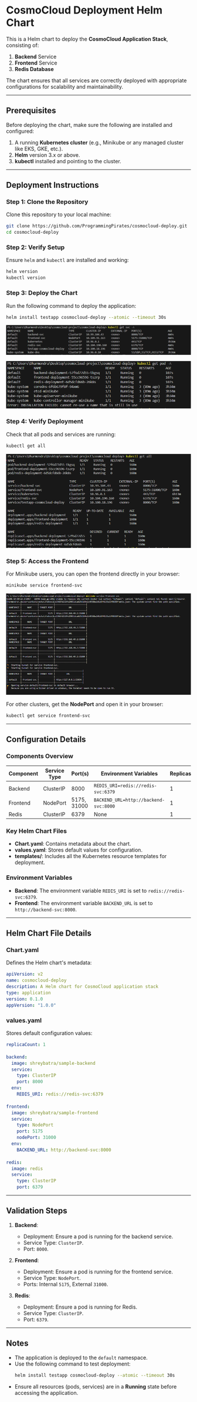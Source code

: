 # CosmoCloud Deployment Helm Chart

This is a Helm chart to deploy the **CosmoCloud Application Stack**, consisting of:
1. **Backend** Service
2. **Frontend** Service
3. **Redis Database**

The chart ensures that all services are correctly deployed with appropriate configurations for scalability and maintainability.

---

## Prerequisites

Before deploying the chart, make sure the following are installed and configured:
1. A running **Kubernetes cluster** (e.g., Minikube or any managed cluster like EKS, GKE, etc.).
2. **Helm** version 3.x or above.
3. **kubectl** installed and pointing to the cluster.

---

## Deployment Instructions

### Step 1: Clone the Repository
Clone this repository to your local machine:
```bash
git clone https://github.com/ProgrammingPirates/cosmocloud-deploy.git
cd cosmocloud-deploy
```

### Step 2: Verify Setup
Ensure `helm` and `kubectl` are installed and working:
```bash
helm version
kubectl version
```

### Step 3: Deploy the Chart
Run the following command to deploy the application:
```bash
helm install testapp cosmocloud-deploy --atomic --timeout 30s
```
![alt text](image-2.png)

![alt text](image-3.png)

### Step 4: Verify Deployment
Check that all pods and services are running:
```bash
kubectl get all
```
![alt text](image-1.png)
### Step 5: Access the Frontend
For Minikube users, you can open the frontend directly in your browser:
```bash
minikube service frontend-svc
```
![alt text](image.png)

For other clusters, get the **NodePort** and open it in your browser:
```bash
kubectl get service frontend-svc
```

---

## Configuration Details

### Components Overview
| Component   | Service Type | Port(s)        | Environment Variables                     | Replicas |
|-------------|--------------|----------------|-------------------------------------------|----------|
| Backend     | ClusterIP    | 8000           | `REDIS_URI=redis://redis-svc:6379`        | 1        |
| Frontend    | NodePort      | 5175, 31000    | `BACKEND_URL=http://backend-svc:8000`     | 1        |
| Redis       | ClusterIP    | 6379           | None                                      | 1        |

### Key Helm Chart Files
- **Chart.yaml**: Contains metadata about the chart.
- **values.yaml**: Stores default values for configuration.
- **templates/**: Includes all the Kubernetes resource templates for deployment.

### Environment Variables
- **Backend**: The environment variable `REDIS_URI` is set to `redis://redis-svc:6379`.
- **Frontend**: The environment variable `BACKEND_URL` is set to `http://backend-svc:8000`.

---

## Helm Chart File Details

### Chart.yaml
Defines the Helm chart's metadata:
```yaml
apiVersion: v2
name: cosmocloud-deploy
description: A Helm chart for CosmoCloud application stack
type: application
version: 0.1.0
appVersion: "1.0.0"
```

### values.yaml
Stores default configuration values:
```yaml
replicaCount: 1

backend:
  image: shreybatra/sample-backend
  service:
    type: ClusterIP
    port: 8000
  env:
    REDIS_URI: redis://redis-svc:6379

frontend:
  image: shreybatra/sample-frontend
  service:
    type: NodePort
    port: 5175
    nodePort: 31000
  env:
    BACKEND_URL: http://backend-svc:8000

redis:
  image: redis
  service:
    type: ClusterIP
    port: 6379
```

---

## Validation Steps

1. **Backend**:
   - Deployment: Ensure a pod is running for the backend service.
   - Service Type: `ClusterIP`.
   - Port: `8000`.

2. **Frontend**:
   - Deployment: Ensure a pod is running for the frontend service.
   - Service Type: `NodePort`.
   - Ports: Internal `5175`, External `31000`.

3. **Redis**:
   - Deployment: Ensure a pod is running for Redis.
   - Service Type: `ClusterIP`.
   - Port: `6379`.

---

## Notes
- The application is deployed to the `default` namespace.
- Use the following command to test deployment:
  ```bash
  helm install testapp cosmocloud-deploy --atomic --timeout 30s
  ```
- Ensure all resources (pods, services) are in a **Running** state before accessing the application.

